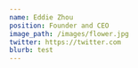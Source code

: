 ```yaml
---
name: Eddie Zhou
position: Founder and CEO
image_path: /images/flower.jpg
twitter: https://twitter.com
blurb: test
---
```

